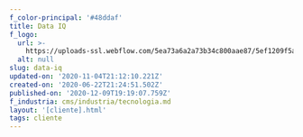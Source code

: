 ```yaml
---
f_color-principal: '#48ddaf'
title: Data IQ
f_logo:
  url: >-
    https://uploads-ssl.webflow.com/5ea73a6a2a73b34c800aae87/5ef1209f5ae6d59d61e0b579_logotipo.svg
  alt: null
slug: data-iq
updated-on: '2020-11-04T21:12:10.221Z'
created-on: '2020-06-22T21:24:51.502Z'
published-on: '2020-12-09T19:19:07.759Z'
f_industria: cms/industria/tecnologia.md
layout: '[cliente].html'
tags: cliente
---
```



